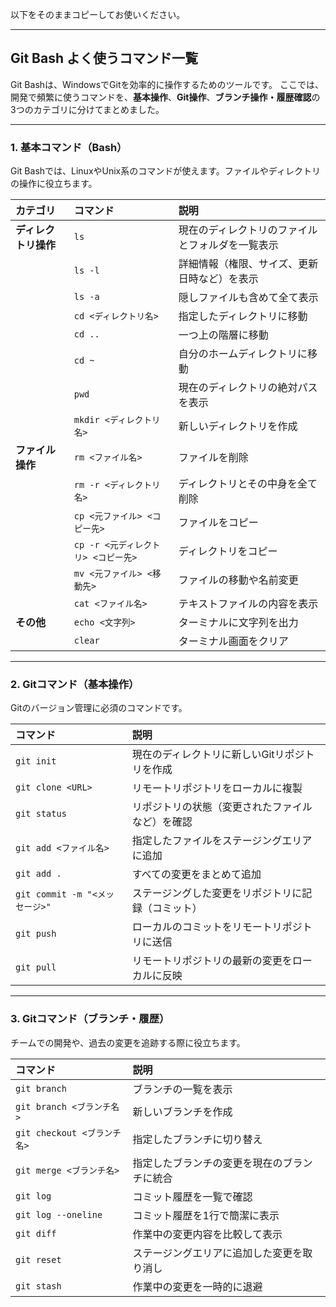 
以下をそのままコピーしてお使いください。

---

## Git Bash よく使うコマンド一覧

Git Bashは、WindowsでGitを効率的に操作するためのツールです。
ここでは、開発で頻繁に使うコマンドを、**基本操作**、**Git操作**、**ブランチ操作・履歴確認**の3つのカテゴリに分けてまとめました。

---

### 1. 基本コマンド（Bash）

Git Bashでは、LinuxやUnix系のコマンドが使えます。ファイルやディレクトリの操作に役立ちます。

| カテゴリ | コマンド | 説明 |
| :--- | :--- | :--- |
| **ディレクトリ操作** | `ls` | 現在のディレクトリのファイルとフォルダを一覧表示 |
| | `ls -l` | 詳細情報（権限、サイズ、更新日時など）を表示 |
| | `ls -a` | 隠しファイルも含めて全て表示 |
| | `cd <ディレクトリ名>` | 指定したディレクトリに移動 |
| | `cd ..` | 一つ上の階層に移動 |
| | `cd ~` | 自分のホームディレクトリに移動 |
| | `pwd` | 現在のディレクトリの絶対パスを表示 |
| | `mkdir <ディレクトリ名>` | 新しいディレクトリを作成 |
| **ファイル操作** | `rm <ファイル名>` | ファイルを削除 |
| | `rm -r <ディレクトリ名>` | ディレクトリとその中身を全て削除 |
| | `cp <元ファイル> <コピー先>` | ファイルをコピー |
| | `cp -r <元ディレクトリ> <コピー先>` | ディレクトリをコピー |
| | `mv <元ファイル> <移動先>` | ファイルの移動や名前変更 |
| | `cat <ファイル名>` | テキストファイルの内容を表示 |
| **その他** | `echo <文字列>` | ターミナルに文字列を出力 |
| | `clear` | ターミナル画面をクリア |

---

### 2. Gitコマンド（基本操作）

Gitのバージョン管理に必須のコマンドです。

| コマンド | 説明 |
| :--- | :--- |
| `git init` | 現在のディレクトリに新しいGitリポジトリを作成 |
| `git clone <URL>` | リモートリポジトリをローカルに複製 |
| `git status` | リポジトリの状態（変更されたファイルなど）を確認 |
| `git add <ファイル名>` | 指定したファイルをステージングエリアに追加 |
| `git add .` | すべての変更をまとめて追加 |
| `git commit -m "<メッセージ>"` | ステージングした変更をリポジトリに記録（コミット） |
| `git push` | ローカルのコミットをリモートリポジトリに送信 |
| `git pull` | リモートリポジトリの最新の変更をローカルに反映 |

---

### 3. Gitコマンド（ブランチ・履歴）

チームでの開発や、過去の変更を追跡する際に役立ちます。

| コマンド | 説明 |
| :--- | :--- |
| `git branch` | ブランチの一覧を表示 |
| `git branch <ブランチ名>` | 新しいブランチを作成 |
| `git checkout <ブランチ名>` | 指定したブランチに切り替え |
| `git merge <ブランチ名>` | 指定したブランチの変更を現在のブランチに統合 |
| `git log` | コミット履歴を一覧で確認 |
| `git log --oneline` | コミット履歴を1行で簡潔に表示 |
| `git diff` | 作業中の変更内容を比較して表示 |
| `git reset` | ステージングエリアに追加した変更を取り消し |
| `git stash` | 作業中の変更を一時的に退避 |